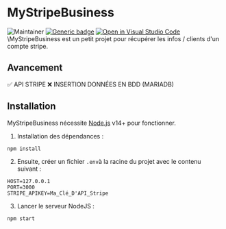 # MyStripeBusiness
![Maintainer](https://img.shields.io/badge/Développeur-Bastien_ROUSSEL-blue)
[![Generic badge](https://img.shields.io/badge/Developpement-En_cours-orange.svg)](https://shields.io/)
[![Open in Visual Studio Code](https://open.vscode.dev/badges/open-in-vscode.svg)](https://open.vscode.dev/Naereen/badges)
\MyStripeBusiness est un petit projet pour récupérer les infos / clients d'un compte stripe.

## Avancement
✅  API STRIPE
❌ INSERTION DONNÉES EN BDD (MARIADB)


## Installation

MyStripeBusiness nécessite [Node.js](https://nodejs.org/) v14+ pour fonctionner.

1) Installation des dépendances :
```sh
npm install
```

2) Ensuite, créer un fichier `.env`à la racine du projet avec le contenu suivant : 
```
HOST=127.0.0.1
PORT=3000
STRIPE_APIKEY=Ma_Clé_D'API_Stripe
```

3) Lancer le serveur NodeJS :
```
npm start
```
